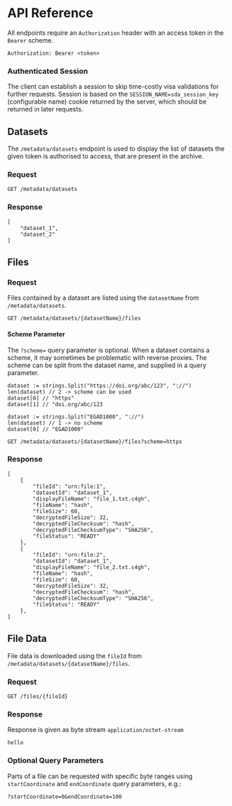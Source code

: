 # API Reference
All endpoints require an `Authorization` header with an access token in the `Bearer` scheme.
```
Authorization: Bearer <token>
```
### Authenticated Session
The client can establish a session to skip time-costly visa validations for further requests. Session is based on the `SESSION_NAME=sda_session_key` (configurable name) cookie returned by the server, which should be returned in later requests.
## Datasets
The `/metadata/datasets` endpoint is used to display the list of datasets the given token is authorised to access, that are present in the archive.
### Request
```
GET /metadata/datasets
```
### Response
```
[
    "dataset_1",
    "dataset_2"
]
```
## Files
### Request
Files contained by a dataset are listed using the `datasetName` from `/metadata/datasets`.
```
GET /metadata/datasets/{datasetName}/files
```
#### Scheme Parameter
The `?scheme=` query parameter is optional. When a dataset contains a scheme, it may sometimes be problematic with reverse proxies.
The scheme can be split from the dataset name, and supplied in a query parameter.
```
dataset := strings.Split("https://doi.org/abc/123", "://")
len(dataset) // 2 -> scheme can be used
dataset[0] // "https"
dataset[1] // "doi.org/abc/123

dataset := strings.Split("EGAD1000", "://")
len(dataset) // 1 -> no scheme
dataset[0] // "EGAD1000"
```
```
GET /metadata/datasets/{datasetName}/files?scheme=https
```
### Response
```
[
    {
        "fileId": "urn:file:1",
        "datasetId": "dataset_1",
        "displayFileName": "file_1.txt.c4gh",
        "fileName": "hash",
        "fileSize": 60,
        "decryptedFileSize": 32,
        "decryptedFileChecksum": "hash",
        "decryptedFileChecksumType": "SHA256",
        "fileStatus": "READY"
    },
    {
        "fileId": "urn:file:2",
        "datasetId": "dataset_1",
        "displayFileName": "file_2.txt.c4gh",
        "fileName": "hash",
        "fileSize": 60,
        "decryptedFileSize": 32,
        "decryptedFileChecksum": "hash",
        "decryptedFileChecksumType": "SHA256",
        "fileStatus": "READY"
    },
]
```
## File Data
File data is downloaded using the `fileId` from `/metadata/datasets/{datasetName}/files`.
### Request
```
GET /files/{fileId}
```
### Response
Response is given as byte stream `application/octet-stream`
```
hello
```
### Optional Query Parameters
Parts of a file can be requested with specific byte ranges using `startCoordinate` and `endCoordinate` query parameters, e.g.:
```
?startCoordinate=0&endCoordinate=100
```